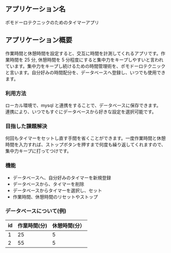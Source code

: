 ## アプリケーション名

ポモドーロテクニックのためのタイマーアプリ

## アプリケーション概要

作業時間と休憩時間を設定すると、交互に時間を計測してくれるアプリです。作業時間を 25 分, 休憩時間を 5 分程度にすると集中力をキープしやすいと言われています。集中力をキープし続けるための時間管理術を、ポモドーロテクニックと言います。自分好みの時間配分を、データベースへ登録し、いつでも使用できます。

### 利用方法

ローカル環境で、mysql と連携をすることで、データベースに保存できます。  
連携により、いつでもすぐにデータベースから好きな設定を選択可能です。

### 目指した課題解決

何回もタイマーをセットし直す手間を省くことができます。一度作業時間と休憩時間を入力すれば、ストップボタンを押すまで何度も繰り返してくれますので、集中力キープに打ってつけです。

### 機能

- データベースへ、自分好みのタイマーを新規登録
- データベースから、タイマーを削除
- データベースからタイマーを選択し、セット
- 作業時間、休憩時間のリセットやストップ

### データベースについて(例)

| id  | 作業時間(分) | 休憩時間(分） |
| --- | ------------ | ------------- |
| 1   | 25           | 5             |
| 2   | 55           | 5             |
